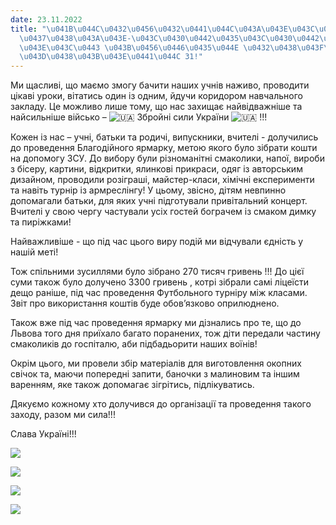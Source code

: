 ```yaml
---
date: 23.11.2022
title: "\u041B\u044C\u0432\u0456\u0432\u0441\u044C\u043A\u043E\u043C\u0443 \u0444\u0456\
  \u0437\u0438\u043A\u043E-\u043C\u0430\u0442\u0435\u043C\u0430\u0442\u0438\u0447\u043D\
  \u043E\u043C\u0443 \u043B\u0456\u0446\u0435\u044E \u0432\u0438\u043F\u043E\u0432\
  \u043D\u0438\u043B\u043E\u0441\u044C 31!"
---
```

Ми щасливі, що маємо змогу бачити наших учнів наживо, проводити цікаві уроки, вітатись один із одним, йдучи коридором навчального закладу. Це можливо лише тому, що нас захищає найвідважніше та найсильніше військо –
![🇺🇦](https://static.xx.fbcdn.net/images/emoji.php/v9/tf2/1/16/1f1fa_1f1e6.png)
Збройні сили України
![🇺🇦](https://static.xx.fbcdn.net/images/emoji.php/v9/tf2/1/16/1f1fa_1f1e6.png)
!!!

Кожен із нас – учні, батьки та родичі, випускники, вчителі - долучились до проведення Благодійного ярмарку, метою якого було зібрати кошти на допомогу ЗСУ. До вибору були різноманітні смаколики, напої, вироби з бісеру, картини, відкритки, ялинкові прикраси, одяг із авторським дизайном, проводили розіграші, майстер-класи, хімічні експерименти та навіть турнір із армреслінгу! У цьому, звісно, дітям невпинно допомагали батьки, для яких учні підготували привітальний концерт. Вчителі у свою чергу частували усіх гостей бограчем із смаком димку та пиріжками!

Найважливіше - що під час цього виру подій ми відчували єдність у нашій меті!

Тож спільними зусиллями було зібрано
270 тисяч гривень
!!! До цієї суми також було долучено
3300 гривень
, котрі зібрали самі ліцеїсти дещо раніше, під час проведення Футбольного турніру між класами. Звіт про використання коштів буде обов’язково оприлюднено.

Також вже під час проведення ярмарку ми дізнались про те, що до Львова того дня приїхало багато поранених, тож діти передали частину смаколиків до госпіталю, аби підбадьорити наших воїнів!

Окрім цього, ми провели збір матеріалів для виготовлення окопних свічок та, маючи попередні запити, баночки з малиновим та іншим варенням, яке також допомагає зігрітись, підлікуватись.

Дякуємо кожному хто долучився до організації та проведення такого заходу, разом ми сила!!!

Слава Україні!!!

![](/files/львівському-фізико-м-дл2022.png)

![](/files/львівському-фізико-м-дл1_2022.png)

![](/files/львівському-фізико-м-дл2_2022.png)

![](/files/львівському-фізико-м-дл3_2022.png)